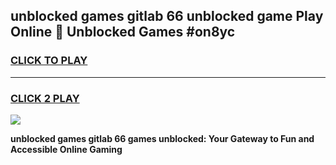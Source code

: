 
## unblocked games gitlab 66 unblocked game Play Online 👋 Unblocked Games #on8yc
<h3>
<a href="https://premium.freeplayer.one?title=unblocked_games_gitlab_66&ref=21F">CLICK TO PLAY</a></h3>
<hr>

<h3>
<a href="https://premium.freeplayer.one?title=unblocked_games_gitlab_66&ref=21F">CLICK 2 PLAY</a>
  
</h3>

<a href="https://premium.freeplayer.one?title=unblocked_games_gitlab_66&ref=21F/"><img src="https://clearcache.store/games.png"></a>


**unblocked games gitlab 66 games unblocked: Your Gateway to Fun and Accessible Online Gaming**
